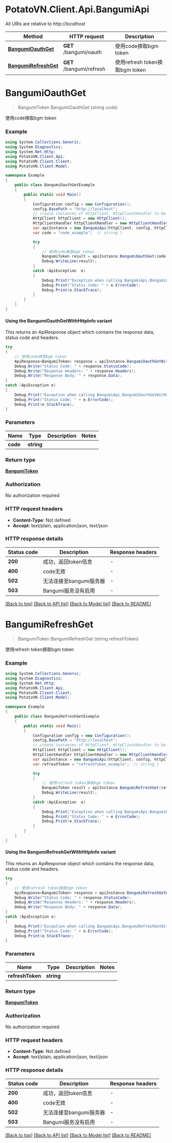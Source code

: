 # PotatoVN.Client.Api.BangumiApi

All URIs are relative to *http://localhost*

| Method | HTTP request | Description |
|--------|--------------|-------------|
| [**BangumiOauthGet**](BangumiApi.md#bangumioauthget) | **GET** /bangumi/oauth | 使用code换取bgm token |
| [**BangumiRefreshGet**](BangumiApi.md#bangumirefreshget) | **GET** /bangumi/refresh | 使用refresh token换取bgm token |

<a id="bangumioauthget"></a>
# **BangumiOauthGet**
> BangumiToken BangumiOauthGet (string code)

使用code换取bgm token

### Example
```csharp
using System.Collections.Generic;
using System.Diagnostics;
using System.Net.Http;
using PotatoVN.Client.Api;
using PotatoVN.Client.Client;
using PotatoVN.Client.Model;

namespace Example
{
    public class BangumiOauthGetExample
    {
        public static void Main()
        {
            Configuration config = new Configuration();
            config.BasePath = "http://localhost";
            // create instances of HttpClient, HttpClientHandler to be reused later with different Api classes
            HttpClient httpClient = new HttpClient();
            HttpClientHandler httpClientHandler = new HttpClientHandler();
            var apiInstance = new BangumiApi(httpClient, config, httpClientHandler);
            var code = "code_example";  // string | 

            try
            {
                // 使用code换取bgm token
                BangumiToken result = apiInstance.BangumiOauthGet(code);
                Debug.WriteLine(result);
            }
            catch (ApiException  e)
            {
                Debug.Print("Exception when calling BangumiApi.BangumiOauthGet: " + e.Message);
                Debug.Print("Status Code: " + e.ErrorCode);
                Debug.Print(e.StackTrace);
            }
        }
    }
}
```

#### Using the BangumiOauthGetWithHttpInfo variant
This returns an ApiResponse object which contains the response data, status code and headers.

```csharp
try
{
    // 使用code换取bgm token
    ApiResponse<BangumiToken> response = apiInstance.BangumiOauthGetWithHttpInfo(code);
    Debug.Write("Status Code: " + response.StatusCode);
    Debug.Write("Response Headers: " + response.Headers);
    Debug.Write("Response Body: " + response.Data);
}
catch (ApiException e)
{
    Debug.Print("Exception when calling BangumiApi.BangumiOauthGetWithHttpInfo: " + e.Message);
    Debug.Print("Status Code: " + e.ErrorCode);
    Debug.Print(e.StackTrace);
}
```

### Parameters

| Name | Type | Description | Notes |
|------|------|-------------|-------|
| **code** | **string** |  |  |

### Return type

[**BangumiToken**](BangumiToken.md)

### Authorization

No authorization required

### HTTP request headers

 - **Content-Type**: Not defined
 - **Accept**: text/plain, application/json, text/json


### HTTP response details
| Status code | Description | Response headers |
|-------------|-------------|------------------|
| **200** | 成功，返回token信息 |  -  |
| **400** | code无效 |  -  |
| **502** | 无法连接至bangumi服务器 |  -  |
| **503** | Bangumi服务没有启用 |  -  |

[[Back to top]](#) [[Back to API list]](../README.md#documentation-for-api-endpoints) [[Back to Model list]](../README.md#documentation-for-models) [[Back to README]](../README.md)

<a id="bangumirefreshget"></a>
# **BangumiRefreshGet**
> BangumiToken BangumiRefreshGet (string refreshToken)

使用refresh token换取bgm token

### Example
```csharp
using System.Collections.Generic;
using System.Diagnostics;
using System.Net.Http;
using PotatoVN.Client.Api;
using PotatoVN.Client.Client;
using PotatoVN.Client.Model;

namespace Example
{
    public class BangumiRefreshGetExample
    {
        public static void Main()
        {
            Configuration config = new Configuration();
            config.BasePath = "http://localhost";
            // create instances of HttpClient, HttpClientHandler to be reused later with different Api classes
            HttpClient httpClient = new HttpClient();
            HttpClientHandler httpClientHandler = new HttpClientHandler();
            var apiInstance = new BangumiApi(httpClient, config, httpClientHandler);
            var refreshToken = "refreshToken_example";  // string | 

            try
            {
                // 使用refresh token换取bgm token
                BangumiToken result = apiInstance.BangumiRefreshGet(refreshToken);
                Debug.WriteLine(result);
            }
            catch (ApiException  e)
            {
                Debug.Print("Exception when calling BangumiApi.BangumiRefreshGet: " + e.Message);
                Debug.Print("Status Code: " + e.ErrorCode);
                Debug.Print(e.StackTrace);
            }
        }
    }
}
```

#### Using the BangumiRefreshGetWithHttpInfo variant
This returns an ApiResponse object which contains the response data, status code and headers.

```csharp
try
{
    // 使用refresh token换取bgm token
    ApiResponse<BangumiToken> response = apiInstance.BangumiRefreshGetWithHttpInfo(refreshToken);
    Debug.Write("Status Code: " + response.StatusCode);
    Debug.Write("Response Headers: " + response.Headers);
    Debug.Write("Response Body: " + response.Data);
}
catch (ApiException e)
{
    Debug.Print("Exception when calling BangumiApi.BangumiRefreshGetWithHttpInfo: " + e.Message);
    Debug.Print("Status Code: " + e.ErrorCode);
    Debug.Print(e.StackTrace);
}
```

### Parameters

| Name | Type | Description | Notes |
|------|------|-------------|-------|
| **refreshToken** | **string** |  |  |

### Return type

[**BangumiToken**](BangumiToken.md)

### Authorization

No authorization required

### HTTP request headers

 - **Content-Type**: Not defined
 - **Accept**: text/plain, application/json, text/json


### HTTP response details
| Status code | Description | Response headers |
|-------------|-------------|------------------|
| **200** | 成功，返回token信息 |  -  |
| **400** | code无效 |  -  |
| **502** | 无法连接至bangumi服务器 |  -  |
| **503** | Bangumi服务没有启用 |  -  |

[[Back to top]](#) [[Back to API list]](../README.md#documentation-for-api-endpoints) [[Back to Model list]](../README.md#documentation-for-models) [[Back to README]](../README.md)

